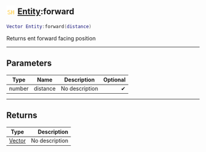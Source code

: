 ## <img src="../../.gitbook/assets/shared.png" width="24" height=24 /> [Entity](https://iaswiki.rawr.dev/readme/entity):forward

```lua
Vector Entity:forward(distance)
```

Returns ent forward facing position

------
## Parameters

| Type   | Name | Description | Optional |
| ------ | ---- | ----------- | -------: |
| number | distance | No description | ✔ |


------
## Returns

| Type   | Description |
| ------ | ----------: |
| [Vector](https://iaswiki.rawr.dev/readme/vector) | No description |

